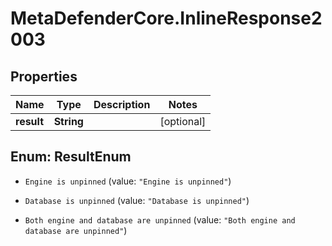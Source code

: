 # MetaDefenderCore.InlineResponse2003

## Properties

Name | Type | Description | Notes
------------ | ------------- | ------------- | -------------
**result** | **String** |  | [optional] 



## Enum: ResultEnum


* `Engine is unpinned` (value: `"Engine is unpinned"`)

* `Database is unpinned` (value: `"Database is unpinned"`)

* `Both engine and database are unpinned` (value: `"Both engine and database are unpinned"`)




